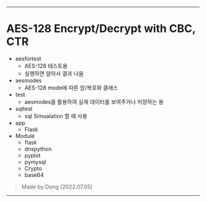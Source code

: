 ***
# AES-128 Encrypt/Decrypt with CBC, CTR
* aesfortest
    * AES-128 테스트용
    * 실행하면 알아서 결과 나옴
* aesmodes
    * AES-128 mode에 따른 암/복호화 클래스
* test
    * aesmodes를 활용하여 실제 데이터를 보여주거나 저장하는 용
* sqltest
    * sql Simualation 할 때 사용
* app
    * Flask
* Module
    * flask
    * dnspython
    * pyplot
    * pymysql
    * Crypto
    * base64

> Made by Dong (2022.07.05)
***